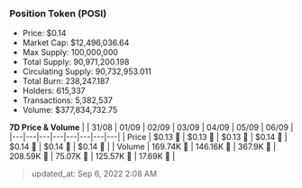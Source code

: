 
  ### Position Token (POSI)
  - Price: $0.14
  - Market Cap: $12,496,036.64
  - Max Supply: 100,000,000
  - Total Supply: 90,971,200.198
  - Circulating Supply: 90,732,953.011
  - Total Burn: 238,247.187
  - Holders: 615,337
  - Transactions: 5,382,537
  - Volume: $377,834,732.75

  **7D Price & Volume**
  | | 31&#x2F;08 | 01&#x2F;09 | 02&#x2F;09 | 03&#x2F;09 | 04&#x2F;09 | 05&#x2F;09 | 06&#x2F;09 |
  |---|---|---|---|---|---|---|---|
  | Price | $0.13 🚀 | $0.13 🔻 | $0.13 🚀 | $0.14 🚀 | $0.14 🚀 | $0.14 🚀 | $0.14 🚀 |
  | Volume | 169.74K 🚀 | 146.16K 🔻 | 367.9K 🚀 | 208.59K 🔻 | 75.07K 🔻 | 125.57K 🚀 | 17.69K 🔻 |

  > updated_at: Sep 6, 2022 2:08 AM

